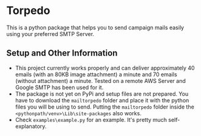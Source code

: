 # Torpedo

This is a python package that helps you to send campaign mails easily using your preferred SMTP Server.

## Setup and Other Information

* This project currently works properly and can deliver approximately 40 emails (with an 80KB image attachment) a minute and 70 emails (without attachment) a minute. Tested on a remote AWS Server and Google SMTP has been used for it.
* The package is not yet on PyPi and setup files are not prepared. You have to download the `mailtorpedo` folder and place it with the python files you will be using to send. Putting the `mailtorpedo` folder inside the `<pythonpath/venv>\Lib\site-packages` also works.
* Check `examples\example.py` for an example. It's pretty much self-explanatory.